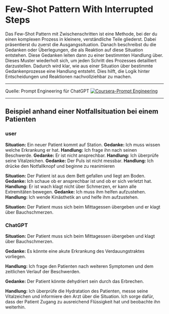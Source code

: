 # Few-Shot Pattern With Interrupted Steps

Das Few-Shot Pattern mit Zwischenschritten ist eine Methode, bei der du einen komplexen Prozess in kleinere, verständliche Teile gliederst. Dabei präsentierst du zuerst die Ausgangssituation. Danach beschreibst du die Gedanken oder Überlegungen, die als Reaktion auf diese Situation entstehen. Diese Gedanken leiten dann zu einer bestimmten Handlung über. Dieses Muster wiederholt sich, um jeden Schritt des Prozesses detailliert darzustellen. Dadurch wird klar, wie aus einer Situation über bestimmte Gedankenprozesse eine Handlung entsteht. Dies hilft, die Logik hinter Entscheidungen und Reaktionen nachvollziehbar zu machen.

---

Quelle: Prompt Engineering für ChatGPT [![Coursera-Prompt Engineering](https://img.shields.io/badge/Coursera-Prompt%20Engineering-0078D4)](https://www.coursera.org/learn/prompt-engineering/home/info)

---

## Beispiel anhand einer Notfallsituation bei einem Patienten

### user

**Situation:** Ein neuer Patient kommt auf Station.
**Gedanke:** Ich muss wissen welche Erkrankung er hat.
**Handlung:** Ich frage ihn nach seinen Beschwerde.
**Gedanke:** Er ist nicht ansprechbar.
**Handlung:** Ich überprüfe seine Vitalzeichen.
**Gedanke:** Der Puls ist nicht messbar.
**Handlung:** Ich drücke den Notfallknopf und beginne zu reanimieren

**Situation:** Der Patient ist aus dem Bett gefallen und liegt am Boden.
**Gedanke:** Ich schaue ob er ansprechbar ist und ob er sich verletzt hat.
**Handlung:** Er ist wach klagt nicht über Schmerzen, er kann alle Extremitäten bewegen.
**Gedanke:** Ich muss ihm helfen aufzustehen.
**Handlung:** Ich wende Kinästhetik an und helfe ihm aufzustehen.

**Situation:** Der Patient muss sich beim Mittagessen übergeben und er klagt über Bauchschmerzen.

### ChatGPT

**Situation:** Der Patient muss sich beim Mittagessen übergeben und klagt über Bauchschmerzen.

**Gedanke:** Es könnte eine akute Erkrankung des Verdauungstraktes vorliegen.

**Handlung:** Ich frage den Patienten nach weiteren Symptomen und dem zeitlichen Verlauf der Beschwerden.

**Gedanke:** Der Patient könnte dehydriert sein durch das Erbrechen.

**Handlung:** Ich überprüfe die Hydratation des Patienten, messe seine Vitalzeichen und informiere den Arzt über die Situation. Ich sorge dafür, dass der Patient Zugang zu ausreichend Flüssigkeit hat und beobachte ihn weiterhin.
